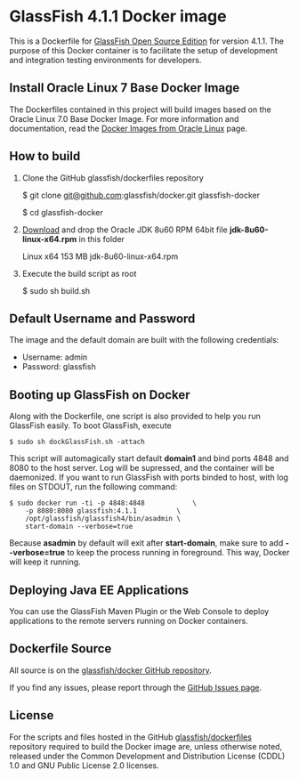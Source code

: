 # GlassFish 4.1.1 Docker image

This is a Dockerfile for [GlassFish Open Source Edition](http://www.glassfish.org) for version 4.1.1. The purpose of this Docker container is to facilitate the setup of development and integration testing environments for developers.

## Install Oracle Linux 7 Base Docker Image
The Dockerfiles contained in this project will build images based on the Oracle Linux 7.0 Base Docker Image.
For more information and documentation, read the [Docker Images from Oracle Linux](http://public-yum.oracle.com/docker-images) page.

## How to build

1. Clone the GitHub glassfish/dockerfiles repository

	$ git clone git@github.com:glassfish/docker.git glassfish-docker
	
	$ cd glassfish-docker

2. [Download](http://www.oracle.com/technetwork/java/javase/downloads/jdk8-downloads-2133151.html) and drop the Oracle JDK 8u60 RPM 64bit file **jdk-8u60-linux-x64.rpm** in this folder

	Linux x64       153 MB        jdk-8u60-linux-x64.rpm

3. Execute the build script as root

	$ sudo sh build.sh

## Default Username and Password
The image and the default domain are built with the following credentials:

 * Username: admin
 * Password: glassfish

## Booting up GlassFish on Docker

Along with the Dockerfile, one script is also provided to help you run GlassFish easily. To boot GlassFish, execute

	$ sudo sh dockGlassFish.sh -attach

This script will automagically start default **domain1** and bind ports 4848 and 8080 to the host server. Log will be supressed, and the container will be daemonized. If you want to run GlassFish with ports binded to host, with log files on STDOUT, run the following command:

	$ sudo docker run -ti -p 4848:4848            \
		-p 8080:8080 glassfish:4.1.1          \
		/opt/glassfish/glassfish4/bin/asadmin \
		start-domain --verbose=true

Because **asadmin** by default will exit after **start-domain**, make sure to add **--verbose=true** to keep the process running in foreground. This way, Docker will keep it running.

## Deploying Java EE Applications

You can use the GlassFish Maven Plugin or the Web Console to deploy applications to the remote servers running on Docker containers.

## Dockerfile Source
All source is on the [glassfish/docker GitHub repository](https://github.com/glassfish/docker).

If you find any issues, please report through the [GitHub Issues page](https://github.com/glassfish/docker/issues).

## License
For the scripts and files hosted in the GitHub [glassfish/dockerfiles](https://github.com/glassfish/docker/) repository required to build the Docker image are, unless otherwise noted, released under the Common Development and Distribution License (CDDL) 1.0 and GNU Public License 2.0 licenses.
